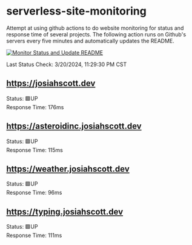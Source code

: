 # serverless-site-monitoring
Attempt at using github actions to do website monitoring for status and response time of several projects. The following action runs on Github's servers every five minutes and automatically updates the README.  

[![Monitor Status and Update README](https://github.com/JosiahSco/serverless-site-monitoring/actions/workflows/monitor.yaml/badge.svg)](https://github.com/JosiahSco/serverless-site-monitoring/actions/workflows/monitor.yaml)

Last Status Check: 3/20/2024, 11:29:30 PM CST

## https://josiahscott.dev
Status: 🟩UP  
Response Time: 176ms

## https://asteroidinc.josiahscott.dev
Status: 🟩UP  
Response Time: 115ms

## https://weather.josiahscott.dev
Status: 🟩UP  
Response Time: 96ms

## https://typing.josiahscott.dev
Status: 🟩UP  
Response Time: 111ms

